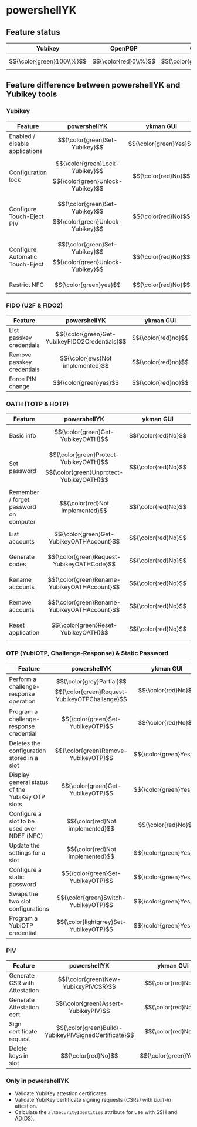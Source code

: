 # powershellYK

## Feature status
| Yubikey | OpenPGP | OATH | OTP | PIV |
| --- | --- | --- | --- | --- |
| $${\color{green}100\\%}$$ | $${\color{red}0\\%}$$ | $${\color{green}80\\%}$$ | $${\color{grey}50\\%}$$ | $${\color{green}90\\%}$$  |

## Feature difference between powershellYK and Yubikey tools

### Yubikey
| Feature | powershellYK | ykman GUI | ykman CLI | Yubico Authenticator |
| --- | --- | --- | --- |--- |
| Enabled / disable applications | $${\color{green}Set-Yubikey}$$ | $${\color{green}Yes}$$ | $${\color{green}yes}$$ |$${\color{green}yes}$$ |
| Configuration lock | $${\color{green}Lock-Yubikey}$$ $${\color{green}Unlock-Yubikey}$$ | $${\color{red}No}$$ | $${\color{green}yes}$$ | $${\color{red}no}$$ |
| Configure Touch-Eject PIV | $${\color{green}Set-Yubikey}$$ $${\color{green}Unlock-Yubikey}$$ | $${\color{red}No}$$ | $${\color{green}yes}$$ | $${\color{red}no}$$ |
| Configure Automatic Touch-Eject | $${\color{green}Set-Yubikey}$$ $${\color{green}Unlock-Yubikey}$$ | $${\color{red}No}$$ | $${\color{green}yes}$$ | $${\color{red}no}$$ |
| Restrict NFC | $${\color{green}yes}$$ | $${\color{red}No}$$ | $${\color{green}yes}$$ | $${\color{red}no}$$ |

### FIDO (U2F & FIDO2)
| Feature | powershellYK | ykman GUI | ykman CLI | Yubico Authenticator |
| --- | --- | --- |--- |--- |
| List passkey credentials | $${\color{green}Get-YubikeyFIDO2Credentials}$$ | $${\color{red}no}$$ | $${\color{green}yes}$$ | $${\color{green}yes}$$ |
| Remove passkey credentials | $${\color{ews}Not implemented}$$ | $${\color{red}no}$$ | $${\color{green}yes}$$ | $${\color{green}yes}$$ |
| Force PIN change | $${\color{green}yes}$$ | $${\color{red}no}$$ | $${\color{green}yes}$$ | $${\color{green}yes}$$ |

### OATH (TOTP & HOTP)
| Feature | powershellYK | ykman GUI | ykman CLI | Yubico Authenticator |
| --- | --- | --- | --- | --- |
| Basic info | $${\color{green}Get-YubikeyOATH}$$ | $${\color{red}No}$$ | $${\color{green}Yes}$$ | $${\color{green}Yes}$$ |
| Set password | $${\color{green}Protect-YubikeyOATH}$$ $${\color{green}Unprotect-YubikeyOATH}$$ | $${\color{red}No}$$ | $${\color{green}Yes}$$ | $${\color{grey}N/A}$$ |
| Remember / forget password on computer | $${\color{red}Not implemented}$$ | $${\color{red}No}$$ | $${\color{green}Yes}$$ | $${\color{grey}N/A}$$ |
| List accounts | $${\color{green}Get-YubikeyOATHAccount}$$ | $${\color{red}No}$$ | $${\color{green}Yes}$$ | $${\color{green}Yes}$$ |
| Generate codes | $${\color{green}Request-YubikeyOATHCode}$$ | $${\color{red}No}$$ | $${\color{green}Yes}$$ | $${\color{green}Yes}$$ |
| Rename accounts | $${\color{green}Rename-YubikeyOATHAccount}$$ | $${\color{red}No}$$ | $${\color{green}Yes}$$ | $${\color{green}Yes}$$ |
| Remove accounts | $${\color{green}Rename-YubikeyOATHAccount}$$ | $${\color{red}No}$$ | $${\color{green}Yes}$$ | $${\color{green}Yes}$$ |
| Reset application | $${\color{green}Reset-YubikeyOATH}$$ | $${\color{red}No}$$ | $${\color{green}Yes}$$ | $${\color{green}Yes}$$ |

### OTP (YubiOTP, Challenge-Response) & Static Password
| Feature | powershellYK | ykman GUI | ykman CLI | Yubico Authenticator |
| --- | --- | --- | --- | --- |
| Perform a challenge-response operation | $${\color{grey}Partial}$$ $${\color{green}Request-YubikeyOTPChallange}$$ | $${\color{red}No}$$ | $${\color{red}No}$$ | $${\color{red}No}$$ |
| Program a challenge-response credential | $${\color{green}Set-YubikeyOTP}$$ | $${\color{red}No}$$ | $${\color{green}Yes}$$ | $${\color{green}Yes}$$ |
| Deletes the configuration stored in a slot | $${\color{green}Remove-YubikeyOTP}$$ | $${\color{green}Yes}$$ | $${\color{green}Yes}$$ | $${\color{green}Yes}$$ |
| Display general status of the YubiKey OTP slots | $${\color{green}Get-YubikeyOTP}$$ | $${\color{green}Yes}$$ | $${\color{green}Yes}$$ | $${\color{green}Yes}$$ |
| Configure a slot to be used over NDEF (NFC) | $${\color{red}Not implemented}$$ | $${\color{red}No}$$ | $${\color{green}Yes}$$ | $${\color{red}No}$$ |
| Update the settings for a slot | $${\color{red}Not implemented}$$ | $${\color{green}Yes}$$ | $${\color{red}No}$$ | $${\color{red}No}$$ |
| Configure a static password | $${\color{green}Set-YubikeyOTP}$$ | $${\color{green}Yes}$$ | $${\color{green}Yes}$$ | $${\color{green}Yes}$$ |
| Swaps the two slot configurations | $${\color{green}Switch-YubikeyOTP}$$ | $${\color{green}Yes}$$ | $${\color{green}Yes}$$ | $${\color{green}Yes}$$ |
| Program a YubiOTP credential | $${\color{lightgrrey}Set-YubikeyOTP}$$ | $${\color{green}Yes}$$ | $${\color{green}Yes}$$ | $${\color{green}Yes}$$ |

### PIV
| Feature | powershellYK | ykman GUI | ykman CLI | Yubico Authenticator | yubico-piv-tool |
| --- | --- | --- | --- | --- | --- |
| Generate CSR with Attestation | $${\color{green}New-YubikeyPIVCSR}$$| $${\color{red}No}$$ | $${\color{red}No}$$ | $${\color{red}No}$$ |$${\color{green}Yes}$$ |
| Generate Attestation cert | $${\color{green}Assert-YubikeyPIV}$$ | $${\color{red}No}$$ | $${\color{green}Yes}$$ | $${\color{red}No}$$ |$${\color{green}Yes}$$ |
| Sign certificate request | $${\color{green}Build\-YubikeyPIVSignedCertificate}$$ | $${\color{red}No}$$ | $${\color{red}No}$$ | $${\color{red}No}$$ |$${\color{red}No}$$ |
| Delete keys in slot | $${\color{red}No}$$ | $${\color{green}Yes}$$ | $${\color{green}Yes}$$ | $${\color{green}Yes}$$ |$${\color{green}Yes}$$ |

### Only in powershellYK

- Validate YubiKey attestion certificates.
- Validate YubiKey certificate signing requests (CSRs) with _built-in_ attestion.
- Calculate the `altSecurityIdentities` attribute for use with SSH and AD(DS).

